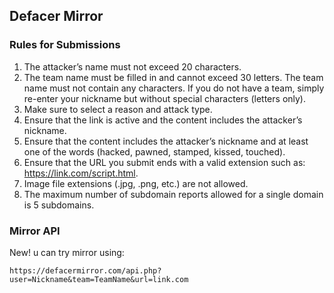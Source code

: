 ## Defacer Mirror

### Rules for Submissions
1. The attacker’s name must not exceed 20 characters.
2. The team name must be filled in and cannot exceed 30 letters. The team name must not contain any characters. If you do not have a team, simply re-enter your nickname but without special characters (letters only).
3. Make sure to select a reason and attack type.
4. Ensure that the link is active and the content includes the attacker’s nickname.
5. Ensure that the content includes the attacker’s nickname and at least one of the words (hacked, pawned, stamped, kissed, touched).
6. Ensure that the URL you submit ends with a valid extension such as: https://link.com/script.html.
7. Image file extensions (.jpg, .png, etc.) are not allowed.
8. The maximum number of subdomain reports allowed for a single domain is 5 subdomains.

### Mirror API
New! u can try mirror using:
```
https://defacermirror.com/api.php?user=Nickname&team=TeamName&url=link.com

```
